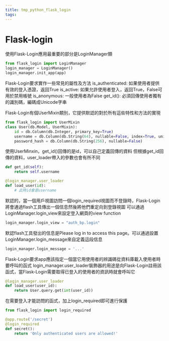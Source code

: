 ```yaml
---
title: tmp_python_flask_login
tags:
---
```

Flask-login
===

使用Flask-Login應用最重要的部分是LoginManager類 

```python
from flask_login import LoginManager
login_manager = LoginManager()
login_manager.init_app(app)
```

Flask-Login要求實作一些常見的屬性及方法
is_authenticated: 如果使用者提供有效的登入憑證，返回True
is_active: 如果允許使用者登入，返回True，False可用於禁用帳號
is_anonymous: 一般使用者為False
get_id(): 必須回傳使用者獨有的識別碼，編碼成Unicode字串

Flask-Login有個UserMixin類別，它提供默認的對於所有這些特性和方法的實現
```python
from flask_login import UserMixin
class User(db.Model, UserMixin):
    id = db.Column(db.Integer, primary_key=True)
    username = db.Column(db.String(64), nullable=False, index=True, unique=True)
    password_hash = db.Column(db.String(256), nullable=False)
```

使用UserMinxin，get_id()回傳的是id，可以自己定義回傳的資料
但根據get_id回傳的資料，user_loader帶入的參數也會有所不同
```python
def get_id(self):
    return self.username

@login_manager.user_loader
def load_user(id):
    # 此時id會是username
```
默認的，當一個用戶視圖訪問一個login_required視圖而不登錄時，Flask-Login將會通過flash工具傳出一個信息然後將他們重定向到登錄視圖 可以通過LoginManager.login_view來設定登入網頁的view function 
```python
login_manager.login_view = "auth_bp.login"
```
默認flash工具發出的信息是Please log in to access this page。可以通過設置LoginManager.login_message來自定義這段信息 
```python
login_manager.login_message = '...'
```
Flask-Login要求app應該指定一個當它用使用者的辨識碼從資料庫載入使用者時要呼叫的函式
login_manager.user_loader裝飾器的用途是向Flask-Login註冊該函式，當Flask-Login需要取得已登入的使用者的資訊時就會呼叫它 
```python
@login_manager.user_loader
def load_user(user_id):
    return User.query.get(int(user_id))
```
在需要登入才能訪問的函式，加上login_required即可進行保護 
```python
from flask_login import login_required

@app.route('/secret')
@login_required
def secret():
    return 'Only authenticated users are allowed!'
```